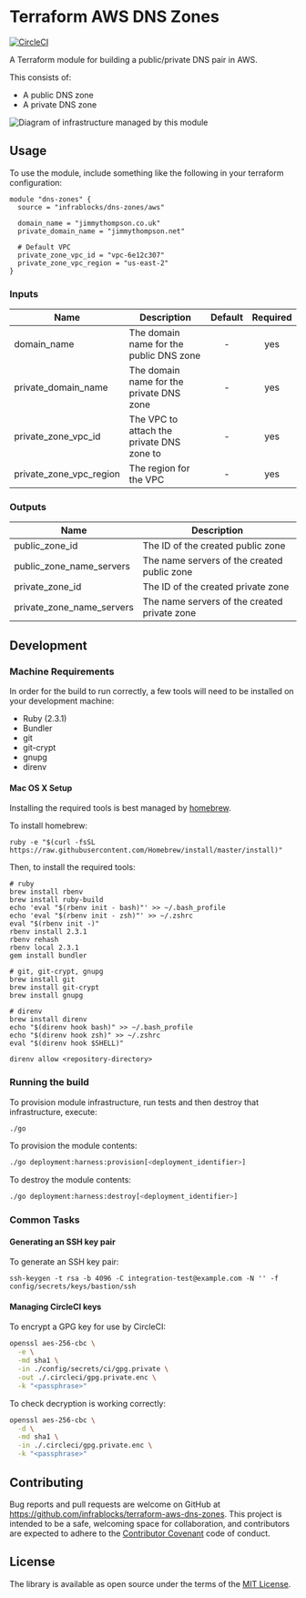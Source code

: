 Terraform AWS DNS Zones
=======================

[![CircleCI](https://circleci.com/gh/infrablocks/terraform-aws-dns-zones.svg?style=svg)](https://circleci.com/gh/infrablocks/terraform-aws-dns-zones)

A Terraform module for building a public/private DNS pair in AWS.

This consists of:
* A public DNS zone
* A private DNS zone

![Diagram of infrastructure managed by this module](https://raw.githubusercontent.com/infrablocks/terraform-aws-dns-zones/master/docs/architecture.png)

Usage
-----

To use the module, include something like the following in your terraform 
configuration:

```hcl-terraform
module "dns-zones" {
  source = "infrablocks/dns-zones/aws"

  domain_name = "jimmythompson.co.uk"
  private_domain_name = "jimmythompson.net"

  # Default VPC
  private_zone_vpc_id = "vpc-6e12c307"
  private_zone_vpc_region = "us-east-2"
}
```


### Inputs

| Name                    | Description                               | Default | Required |
|-------------------------|-------------------------------------------|:-------:|:--------:|
| domain_name             | The domain name for the public DNS zone   | -       | yes      |
| private_domain_name     | The domain name for the private DNS zone  | -       | yes      |
| private_zone_vpc_id     | The VPC to attach the private DNS zone to | -       | yes      |
| private_zone_vpc_region | The region for the VPC                    | -       | yes      |


### Outputs

| Name                      | Description                                  |
|---------------------------|----------------------------------------------|
| public_zone_id            | The ID of the created public zone            |
| public_zone_name_servers  | The name servers of the created public zone  |
| private_zone_id           | The ID of the created private zone           |
| private_zone_name_servers | The name servers of the created private zone |


Development
-----------

### Machine Requirements

In order for the build to run correctly, a few tools will need to be installed on your
development machine:

* Ruby (2.3.1)
* Bundler
* git
* git-crypt
* gnupg
* direnv

#### Mac OS X Setup

Installing the required tools is best managed by [homebrew](http://brew.sh).

To install homebrew:

```
ruby -e "$(curl -fsSL https://raw.githubusercontent.com/Homebrew/install/master/install)"
```

Then, to install the required tools:

```
# ruby
brew install rbenv
brew install ruby-build
echo 'eval "$(rbenv init - bash)"' >> ~/.bash_profile
echo 'eval "$(rbenv init - zsh)"' >> ~/.zshrc
eval "$(rbenv init -)"
rbenv install 2.3.1
rbenv rehash
rbenv local 2.3.1
gem install bundler

# git, git-crypt, gnupg
brew install git
brew install git-crypt
brew install gnupg

# direnv
brew install direnv
echo "$(direnv hook bash)" >> ~/.bash_profile
echo "$(direnv hook zsh)" >> ~/.zshrc
eval "$(direnv hook $SHELL)"

direnv allow <repository-directory>
```

### Running the build

To provision module infrastructure, run tests and then destroy that infrastructure,
execute:

```bash
./go
```

To provision the module contents:

```bash
./go deployment:harness:provision[<deployment_identifier>]
```

To destroy the module contents:

```bash
./go deployment:harness:destroy[<deployment_identifier>]
```


### Common Tasks

#### Generating an SSH key pair

To generate an SSH key pair:

```
ssh-keygen -t rsa -b 4096 -C integration-test@example.com -N '' -f config/secrets/keys/bastion/ssh
```

#### Managing CircleCI keys

To encrypt a GPG key for use by CircleCI:

```bash
openssl aes-256-cbc \
  -e \
  -md sha1 \
  -in ./config/secrets/ci/gpg.private \
  -out ./.circleci/gpg.private.enc \
  -k "<passphrase>"
```

To check decryption is working correctly:

```bash
openssl aes-256-cbc \
  -d \
  -md sha1 \
  -in ./.circleci/gpg.private.enc \
  -k "<passphrase>"
```

Contributing
------------

Bug reports and pull requests are welcome on GitHub at https://github.com/infrablocks/terraform-aws-dns-zones. 
This project is intended to be a safe, welcoming space for collaboration, and contributors are expected to adhere to 
the [Contributor Covenant](http://contributor-covenant.org) code of conduct.


License
-------

The library is available as open source under the terms of the [MIT License](http://opensource.org/licenses/MIT).
